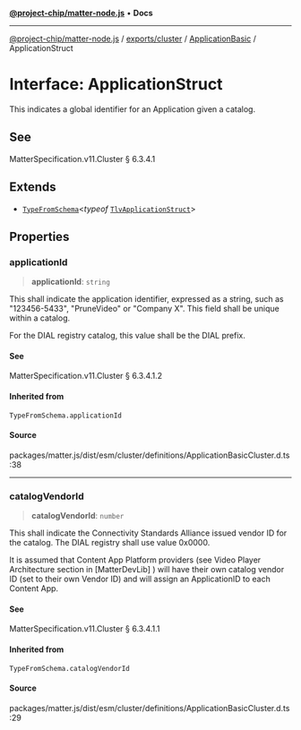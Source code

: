 [**@project-chip/matter-node.js**](../../../../../README.md) • **Docs**

***

[@project-chip/matter-node.js](../../../../../modules.md) / [exports/cluster](../../../README.md) / [ApplicationBasic](../README.md) / ApplicationStruct

# Interface: ApplicationStruct

This indicates a global identifier for an Application given a catalog.

## See

MatterSpecification.v11.Cluster § 6.3.4.1

## Extends

- [`TypeFromSchema`](../../../../tlv/README.md#typefromschemas)\<*typeof* [`TlvApplicationStruct`](../README.md#tlvapplicationstruct)\>

## Properties

### applicationId

> **applicationId**: `string`

This shall indicate the application identifier, expressed as a string, such as "123456-5433", "PruneVideo"
or "Company X". This field shall be unique within a catalog.

For the DIAL registry catalog, this value shall be the DIAL prefix.

#### See

MatterSpecification.v11.Cluster § 6.3.4.1.2

#### Inherited from

`TypeFromSchema.applicationId`

#### Source

packages/matter.js/dist/esm/cluster/definitions/ApplicationBasicCluster.d.ts:38

***

### catalogVendorId

> **catalogVendorId**: `number`

This shall indicate the Connectivity Standards Alliance issued vendor ID for the catalog. The DIAL registry
shall use value 0x0000.

It is assumed that Content App Platform providers (see Video Player Architecture section in [MatterDevLib] )
will have their own catalog vendor ID (set to their own Vendor ID) and will assign an ApplicationID to each
Content App.

#### See

MatterSpecification.v11.Cluster § 6.3.4.1.1

#### Inherited from

`TypeFromSchema.catalogVendorId`

#### Source

packages/matter.js/dist/esm/cluster/definitions/ApplicationBasicCluster.d.ts:29
